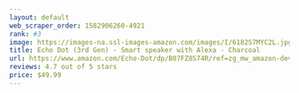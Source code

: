 ```yaml
---
layout: default 
﻿web_scraper_order: 1582906260-4921
rank: #3
image: https://images-na.ssl-images-amazon.com/images/I/6182S7MYC2L.jpg
title: Echo Dot (3rd Gen) - Smart speaker with Alexa - Charcoal
url: https://www.amazon.com/Echo-Dot/dp/B07FZ8S74R/ref=zg_mw_amazon-devices_3?_encoding=UTF8&psc=1&refRID=HA8PT8MYS6XM4Z96RW7T
reviews: 4.7 out of 5 stars
price: $49.99 
---
```


